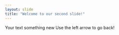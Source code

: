 ```yaml
---
layout: slide
title: "Welcome to our second slide!"
---
```

Your text  something new
Use the left arrow to go back!
